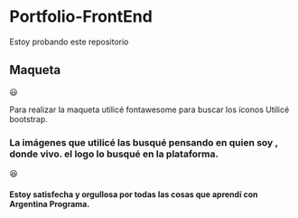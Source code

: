 # Portfolio-FrontEnd
 Estoy probando este repositorio
## Maqueta
:smiley:

Para realizar la maqueta utilicé fontawesome para buscar los íconos
Utilicé bootstrap.
### La imágenes que utilicé las busqué pensando en quien soy , donde vivo. el logo lo busqué en la plataforma.

:satisfied:

#### Estoy satisfecha y orgullosa por todas las cosas que aprendí con Argentina Programa. 